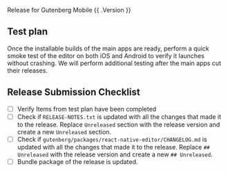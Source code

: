 Release for Gutenberg Mobile {{ .Version }}

<!-- ## Related PRs
{{ range .RelatedPRs }}
- {{ .Url }}{{ end }}

## Changes

{{ range .Changes }}
### {{ .Title }}
* PR {{ .PrUrl }}
{{ range $i, $issue := .Issues }}
* Issue {{ $i }}{{ $issue }}{{ end }}
{{ end }} -->


<!-- To determine the changes you can check the RELEASE-NOTES.txt and gutenberg/packages/react-native-editor/CHANGELOG.md files and cross check with the list of commits that are part of the PR -->
## Test plan

Once the installable builds of the main apps are ready, perform a quick smoke test of the editor on both iOS and Android to verify it launches without crashing. We will perform additional testing after the main apps cut their releases.

## Release Submission Checklist

- [ ] Verify Items from test plan have been completed
- [ ] Check if `RELEASE-NOTES.txt` is updated with all the changes that made it to the release. Replace `Unreleased` section with the release version and create a new `Unreleased` section.
- [ ] Check if `gutenberg/packages/react-native-editor/CHANGELOG.md` is updated with all the changes that made it to the release. Replace `## Unreleased` with the release version and create a new `## Unreleased`.
- [ ] Bundle package of the release is updated.